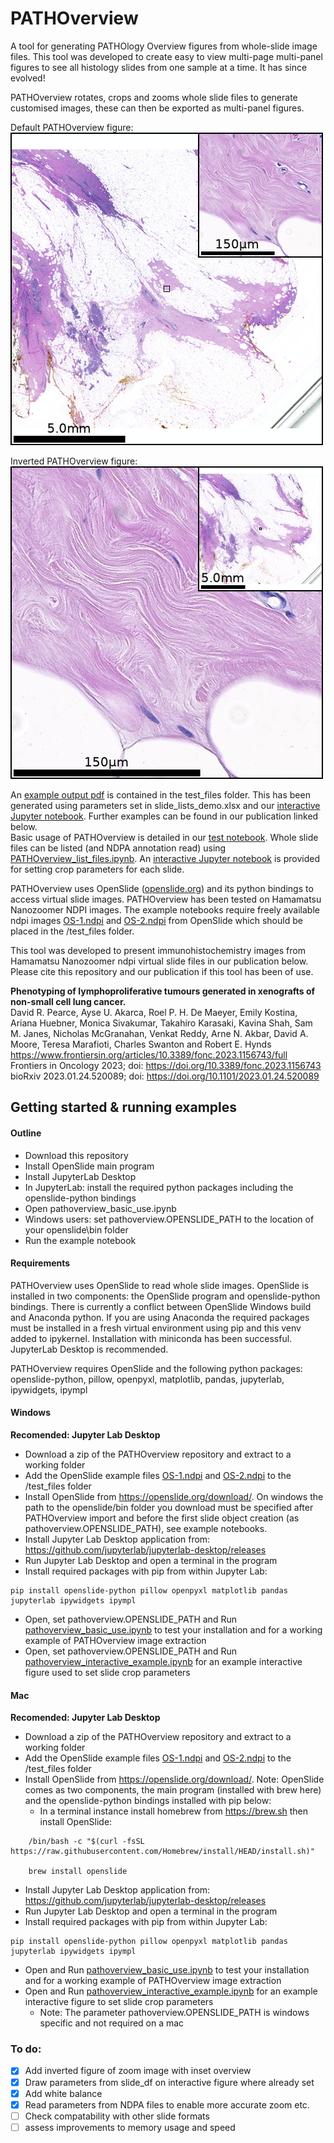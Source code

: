 # PATHOverview
A tool for generating PATHOlogy Overview figures from whole-slide image files. This tool was developed to create easy to view multi-page multi-panel figures to see all histology slides from one sample at a time. It has since evolved!

PATHOverview rotates, crops and zooms whole slide files to generate customised images, these can then be exported as multi-panel figures.<br>

Default PATHOverview figure:<br>
![An example PATHOverview image](test_files/test_image.png)


Inverted PATHOverview figure:<br>
![An example PATHOverview image](test_files/test_image_inverted.png)

An [example output pdf](./test_files/test_output.pdf) is contained in the test_files folder. This has been generated using parameters set in slide_lists_demo.xlsx and our [interactive Jupyter notebook](pathoverview_interactive_example.ipynb). Further examples can be found in our publication linked below.<br>
Basic usage of PATHOverview is detailed in our [test notebook](pathoverview_basic_use.ipynb). Whole slide files can be listed (and NDPA annotation read) using [PATHOverview_list_files.ipynb](pathoverview_list_files.ipynb). An [interactive Jupyter notebook](pathoverview_interactive_example.ipynb) is provided for setting crop parameters for each slide.<br>

PATHOverview uses OpenSlide ([openslide.org](http://openslide.org)) and its python bindings to access virtual slide images. PATHOverview has been tested on Hamamatsu Nanozoomer NDPI images. The example notebooks require freely available ndpi images [OS-1.ndpi](https://openslide.cs.cmu.edu/download/openslide-testdata/Hamamatsu/) and [OS-2.ndpi](https://openslide.cs.cmu.edu/download/openslide-testdata/Hamamatsu/) from OpenSlide which should be placed in the /test_files folder.<br>

This tool was developed to present immunohistochemistry images from Hamamatsu Nanozoomer ndpi virtual slide files in our publication below. Please cite this repository and our publication if this tool has been of use.<br>


**Phenotyping of lymphoproliferative tumours generated in xenografts of non-small cell lung cancer.**<br>
David R. Pearce, Ayse U. Akarca, Roel P. H. De Maeyer, Emily Kostina, Ariana Huebner, Monica Sivakumar, Takahiro Karasaki, Kavina Shah, Sam M. Janes, Nicholas McGranahan, Venkat Reddy, Arne N. Akbar, David A. Moore, Teresa Marafioti, Charles Swanton and Robert E. Hynds<br>
https://www.frontiersin.org/articles/10.3389/fonc.2023.1156743/full<br>
Frontiers in Oncology 2023; doi: https://doi.org/10.3389/fonc.2023.1156743<br>
bioRxiv 2023.01.24.520089; doi: https://doi.org/10.1101/2023.01.24.520089

## Getting started & running examples
#### Outline
- Download this repository
- Install OpenSlide main program
- Install JupyterLab Desktop
- In JupyterLab: install the required python packages including the openslide-python bindings
- Open pathoverview_basic_use.ipynb
- Windows users: set pathoverview.OPENSLIDE_PATH to the location of your openslide\bin folder
- Run the example notebook

#### Requirements
PATHOverview uses OpenSlide to read whole slide images. OpenSlide is installed in two components: the OpenSlide program and openslide-python bindings.
There is currently a conflict between OpenSlide Windows build and Anaconda python. If you are using Anaconda the required packages must be installed in a fresh virtual environment using pip and this venv added to ipykernel. Installation with miniconda has been successful. JupyterLab Desktop is recommended.

PATHOverview requires OpenSlide and the following python packages: <br>
openslide-python, pillow, openpyxl, matplotlib, pandas, jupyterlab, ipywidgets, ipympl<br>


#### Windows

**Recomended: Jupyter Lab Desktop**<br>
- Download a zip of the PATHOverview repository and extract to a working folder<br>
- Add the OpenSlide example files [OS-1.ndpi](https://openslide.cs.cmu.edu/download/openslide-testdata/Hamamatsu/) and [OS-2.ndpi](https://openslide.cs.cmu.edu/download/openslide-testdata/Hamamatsu/) to the /test_files folder
- Install OpenSlide from https://openslide.org/download/. On windows the path to the openslide/bin folder you download must be specified after PATHOverview import and before the first slide object creation (as pathoverview.OPENSLIDE_PATH), see example notebooks.
- Install Jupyter Lab Desktop application from:
https://github.com/jupyterlab/jupyterlab-desktop/releases
- Run Jupyter Lab Desktop and open a terminal in the program
- Install required packages with pip from within Jupyter Lab:
```
pip install openslide-python pillow openpyxl matplotlib pandas jupyterlab ipywidgets ipympl
```
- Open, set pathoverview.OPENSLIDE_PATH and Run [pathoverview_basic_use.ipynb](pathoverview_basic_use.ipynb) to test your installation and for a working example of PATHOverview image extraction
- Open, set pathoverview.OPENSLIDE_PATH and Run [pathoverview_interactive_example.ipynb](pathoverview_interactive_example.ipynb) for an example interactive figure used to set slide crop parameters


#### Mac
**Recomended: Jupyter Lab Desktop**<br>
- Download a zip of the PATHOverview repository and extract to a working folder<br>
- Add the OpenSlide example files [OS-1.ndpi](https://openslide.cs.cmu.edu/download/openslide-testdata/Hamamatsu/) and [OS-2.ndpi](https://openslide.cs.cmu.edu/download/openslide-testdata/Hamamatsu/) to the /test_files folder
- Install OpenSlide from https://openslide.org/download/. Note: OpenSlide comes as two components, the main program (installed with brew here) and the openslide-python bindings installed with pip below:
  - In a terminal instance install homebrew from https://brew.sh then install OpenSlide:
```
    /bin/bash -c "$(curl -fsSL https://raw.githubusercontent.com/Homebrew/install/HEAD/install.sh)"

    brew install openslide
```
- Install Jupyter Lab Desktop application from:
https://github.com/jupyterlab/jupyterlab-desktop/releases
- Run Jupyter Lab Desktop and open a terminal in the program
- Install required packages with pip from within Jupyter Lab:
```
pip install openslide-python pillow openpyxl matplotlib pandas jupyterlab ipywidgets ipympl
```
- Open and Run [pathoverview_basic_use.ipynb](pathoverview_basic_use.ipynb) to test your installation and for a working example of PATHOverview image extraction
- Open and Run [pathoverview_interactive_example.ipynb](pathoverview_interactive_example.ipynb) for an example interactive figure to set slide crop parameters
  - Note: The parameter pathoverview.OPENSLIDE_PATH is windows specific and not required on a mac

### To do:
- [x] Add inverted figure of zoom image with inset overview
- [x] Draw parameters from slide_df on interactive figure where already set
- [x] Add white balance
- [x] Read parameters from NDPA files to enable more accurate zoom etc.
- [ ] Check compatability with other slide formats
- [ ] assess improvements to memory usage and speed
